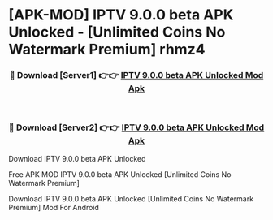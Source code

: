 # [APK-MOD] IPTV 9.0.0 beta APK Unlocked - [Unlimited Coins No Watermark Premium] rhmz4



<div align="center">
<h3>🔴 Download [Server1] 👉👉 <a href="https://momento.my/?title=IPTV_9.0.0_beta_APK_Unlocked">IPTV 9.0.0 beta APK Unlocked Mod Apk</a></h3><br>

<h3>🔴 Download [Server2] 👉👉 <a href="https://momento.my/?title=IPTV_9.0.0_beta_APK_Unlocked">IPTV 9.0.0 beta APK Unlocked Mod Apk</a></h3>
</div>



Download IPTV 9.0.0 beta APK Unlocked 

Free APK MOD IPTV 9.0.0 beta APK Unlocked [Unlimited Coins No Watermark Premium]

Download IPTV 9.0.0 beta APK Unlocked [Unlimited Coins No Watermark Premium] Mod For Android
